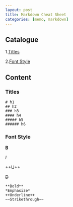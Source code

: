 ```yaml
---
layout: post
title: Markdown Cheat Sheet
categories: [memo, markdown]
---
```


## Catalogue

1.[Titles](#titles)

2.[Font Style](#fontstyle)

## Content

### Titles

```
# h1
## h2
### h3
#### h4
##### h5
###### h6
```

### Font Style

**B**

*I*

++U++

~~D~~


```
**Bold**
*Emphasize*
++Underline++
~~Strikethrough~~
```

